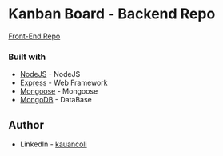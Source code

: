 # Kanban Board - Backend Repo

[Front-End Repo](https://github.com/kauancoli/react-kanban-front)


### Built with

- [NodeJS](https://nodejs.org/en) - NodeJS
- [Express](https://expressjs.com/) - Web Framework
- [Mongoose](https://mongoosejs.com/) - Mongoose
- [MongoDB](https://www.mongodb.com/) - DataBase
  

## Author

- LinkedIn - [kauancoli](https://www.linkedin.com/in/kauan-coli/)
